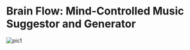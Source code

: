 # **Brain Flow: Mind-Controlled Music Suggestor and Generator**

![pic1](https://github.com/user-attachments/assets/3f8fd5ba-7a16-4432-9606-070b6491bb2d)


